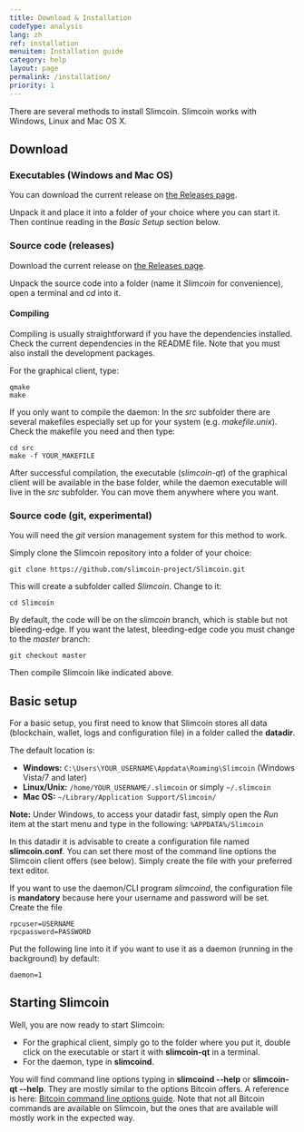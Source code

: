 ```yaml
---
title: Download & Installation
codeType: analysis
lang: zh
ref: installation
menuitem: Installation guide
category: help
layout: page
permalink: /installation/
priority: 1
---
```


There are several methods to install Slimcoin. Slimcoin works with Windows, Linux and Mac OS X.

## Download
### Executables (Windows and Mac OS)

You can download the current release on [the Releases page](https://github.com/slimcoin-project/Slimcoin/releases).

Unpack it and place it into a folder of your choice where you can start it. Then continue reading in the *Basic Setup* section below.

### Source code (releases)

Download the current release on [the Releases page](https://github.com/slimcoin-project/Slimcoin/releases).

Unpack the source code into a folder (name it *Slimcoin* for convenience), open a terminal and *cd* into it.

#### Compiling

Compiling is usually straightforward if you have the dependencies installed. Check the current dependencies in the README file. Note that you must also install the development packages.

For the graphical client, type:

```
qmake
make
```

If you only want to compile the daemon: In the *src* subfolder there are several makefiles especially set up for your system (e.g. *makefile.unix*). Check the makefile you need and then type:

```
cd src
make -f YOUR_MAKEFILE
```

After successful compilation, the executable (*slimcoin-qt*) of the graphical client will be available in the base folder, while the daemon executable will live in the *src* subfolder. You can move them anywhere where you want.


### Source code (git, experimental)

You will need the *git* version management system for this method to work.

Simply clone the Slimcoin repository into a folder of your choice:

```
git clone https://github.com/slimcoin-project/Slimcoin.git
```

This will create a subfolder called *Slimcoin*. Change to it:

```
cd Slimcoin
```

By default, the code will be on the *slimcoin* branch, which is stable but not bleeding-edge. If you want the latest, bleeding-edge code you must change to the *master* branch:

```
git checkout master
```

Then compile Slimcoin like indicated above.

## Basic setup

For a basic setup, you first need to know that Slimcoin stores all data (blockchain, wallet, logs and configuration file) in a folder called the **datadir**.

The default location is:

* **Windows:** `C:\Users\YOUR_USERNAME\Appdata\Roaming\Slimcoin` (Windows Vista/7 and later)
* **Linux/Unix:** `/home/YOUR_USERNAME/.slimcoin` or simply `~/.slimcoin`
* **Mac OS:** `~/Library/Application Support/Slimcoin/`

**Note:** Under Windows, to access your datadir fast, simply open the *Run* item at the start menu and type in the following: `%APPDATA%/Slimcoin`

In this datadir it is advisable to create a configuration file named **slimcoin.conf**. You can set there most of the command line options the Slimcoin client offers (see below). Simply create the file with your preferred text editor.

If you want to use the daemon/CLI program *slimcoind*, the configuration file is **mandatory** because here your username and password will be set. Create the file

```
rpcuser=USERNAME
rpcpassword=PASSWORD
```

Put the following line into it if you want to use it as a daemon (running in the background) by default:

```
daemon=1
```

## Starting Slimcoin

Well, you are now ready to start Slimcoin:

* For the graphical client, simply go to the folder where you put it, double click on the executable or start it with **slimcoin-qt** in a terminal.
* For the daemon, type in **slimcoind**.

You will find command line options typing in **slimcoind --help** or **slimcoin-qt --help**. They are mostly similar to the options Bitcoin offers. A reference is here: [Bitcoin command line options guide](https://en.bitcoin.it/wiki/Running_Bitcoin). Note that not all Bitcoin commands are available on Slimcoin, but the ones that are available will mostly work in the expected way.
